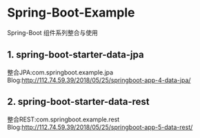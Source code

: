﻿# Spring-Boot-Example
Spring-Boot 组件系列整合与使用

## 1. spring-boot-starter-data-jpa
整合JPA:com.springboot.example.jpa
Blog:http://112.74.59.39/2018/05/25/springboot-app-4-data-jpa/


## 2. spring-boot-starter-data-rest
整合REST:com.springboot.example.rest
Blog:http://112.74.59.39/2018/05/25/springboot-app-5-data-rest/
